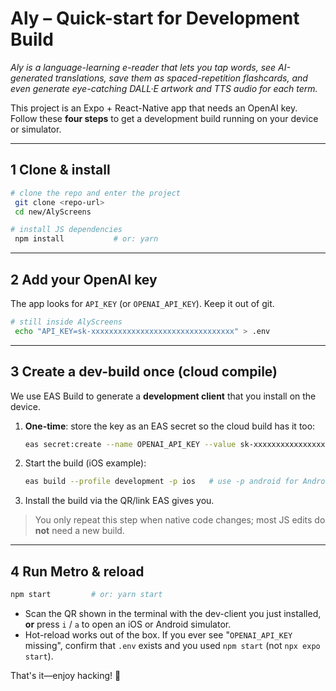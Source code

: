 # Aly – Quick-start for Development Build

*Aly is a language-learning e-reader that lets you tap words, see AI-generated translations, save them as spaced-repetition flashcards, and even generate eye-catching DALL·E artwork and TTS audio for each term.*

This project is an Expo + React-Native app that needs an OpenAI key. Follow these **four steps** to get a development build running on your device or simulator.

---

## 1  Clone & install
```bash
# clone the repo and enter the project
 git clone <repo-url>
 cd new/AlyScreens

# install JS dependencies
 npm install           # or: yarn
```

---

## 2  Add your OpenAI key
The app looks for `API_KEY` (or `OPENAI_API_KEY`).  Keep it out of git.

```bash
# still inside AlyScreens
 echo "API_KEY=sk-xxxxxxxxxxxxxxxxxxxxxxxxxxxxxxxx" > .env
```

---

## 3  Create a dev-build once (cloud compile)
We use EAS Build to generate a **development client** that you install on the device.

1. **One-time**: store the key as an EAS secret so the cloud build has it too:
   ```bash
   eas secret:create --name OPENAI_API_KEY --value sk-xxxxxxxxxxxxxxxxxxxxxxxxxxxxxxxx
   ```
2. Start the build (iOS example):
   ```bash
   eas build --profile development -p ios   # use -p android for Android
   ```
3. Install the build via the QR/link EAS gives you.

> You only repeat this step when native code changes; most JS edits do **not** need a new build.

---

## 4  Run Metro & reload
```bash
npm start         # or: yarn start
```
* Scan the QR shown in the terminal with the dev-client you just installed, **or** press `i` / `a` to open an iOS or Android simulator.
* Hot-reload works out of the box. If you ever see "`OPENAI_API_KEY` missing", confirm that `.env` exists and you used `npm start` (not `npx expo start`).

That's it—enjoy hacking! 🎉 
